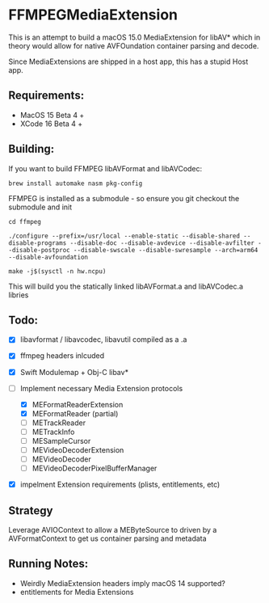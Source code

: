 # FFMPEGMediaExtension

This is an attempt to build a macOS 15.0 MediaExtension for libAV* which in theory would allow for native AVFOundation container parsing and decode.

Since MediaExtensions are shipped in a host app, this has a stupid Host app.

## Requirements:

* MacOS 15 Beta 4 + 
* XCode 16 Beta 4 + 

## Building:

If you want to build FFMPEG libAVFormat and libAVCodec:

`brew install automake nasm pkg-config`

FFMPEG is installed as a submodule - so ensure you git checkout the submodule and init

`cd ffmpeg`
```
./configure --prefix=/usr/local --enable-static --disable-shared --disable-programs --disable-doc --disable-avdevice --disable-avfilter --disable-postproc --disable-swscale --disable-swresample --arch=arm64 --disable-avfoundation
```

`make -j$(sysctl -n hw.ncpu)`

This will build you the statically linked libAVFormat.a and libAVCodec.a libries 

## Todo:

* [x] libavformat / libavcodec, libavutil compiled as a .a
* [x] ffmpeg headers inlcuded
* [x] Swift Modulemap + Obj-C libav*
* [ ] Implement necessary Media Extension protocols
    * [x] MEFormatReaderExtension
    * [x] MEFormatReader (partial)
    * [ ] METrackReader
    * [ ] METrackInfo
    * [ ] MESampleCursor
    * [ ] MEVideoDecoderExtension
    * [ ] MEVideoDecoder
    * [ ] MEVideoDecoderPixelBufferManager
* [x] impelment Extension requirements (plists, entitlements, etc)


## Strategy

Leverage AVIOContext to allow a MEByteSource to driven by a AVFormatContext to get us container parsing and metadata

## Running Notes:

* Weirdly MediaExtension headers imply macOS 14 supported?
* entitlements for Media Extensions
